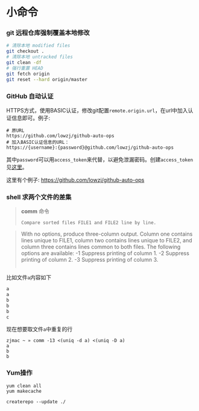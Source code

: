 # 小命令

### git 远程仓库强制覆盖本地修改

```sh
# 清除本地 modified files
git checkout .
# 清除本地 untracked files
git clean -df
# 强行重置 HEAD
git fetch origin
git reset --hard origin/master
```

### GitHub 自动认证
HTTPS方式，使用BASIC认证，修改git配置`remote.origin.url`，在url中加入认证信息即可。例子:
```
# 原URL
https://github.com/lowzj/github-auto-ops
# 加入BASIC认证信息的URL：
https://{username}:{password}@github.com/lowzj/github-auto-ops
```
其中`password`可以用`access_token`来代替，以避免泄漏密码。创建`access_token`见[这里](https://github.com/settings/tokens)。

这里有个例子: https://github.com/lowzj/github-auto-ops


### shell 求两个文件的差集

> **comm** 命令
> ```
> Compare sorted files FILE1 and FILE2 line by line.

> With no options, produce three-column output. 
> Column one contains lines unique to FILE1, column two contains lines unique to FILE2, and column three contains lines common to both files.
> The following options are available:
>    -1      Suppress printing of column 1.
>    -2      Suppress printing of column 2.
>    -3      Suppress printing of column 3.
> ```

比如文件`a`内容如下
```sh
a
a
b
b
b
c
```

现在想要取文件`a`中重复的行

```
zjmac ~ » comm -13 <(uniq -d a) <(uniq -D a)
a
b
b
```

### Yum操作

```
yum clean all
yum makecache

createrepo --update ./
```
